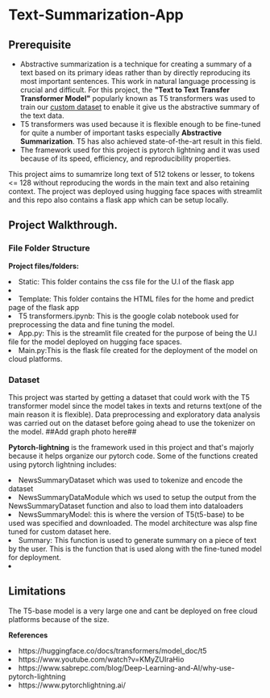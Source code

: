 # Text-Summarization-App

## Prerequisite

- Abstractive summarization is a technique for creating a summary of a text based on its primary ideas rather than by directly reproducing its most important sentences. This work in natural language processing is crucial and difficult. For this project, the **"Text to Text Transfer Transformer Model"** popularly known as T5 transformers was used to train our [custom dataset](https://www.kaggle.com/datasets/sunnysai12345/news-summary) to enable it give us the abstractive summary of the text data. 
- T5 transformers was used because it is flexible enough to be fine-tuned for quite a number of important tasks especially **Abstractive Summarization**. T5 has also achieved state-of-the-art result in this field.
- The framework used for this project is pytorch lightning and it was used because of its speed, efficiency, and reproducibility properties.

This project aims to sumamrize long text of 512 tokens or lesser, to tokens <= 128 without reproducing the words in the main text and also retaining context. The project was deployed using hugging face spaces with streamlit and this repo also contains a flask app which can be setup locally.

## Project Walkthrough.

### File Folder Structure 
**Project files/folders:**
  <li>Static: This folder contains the css file for the U.I of the flask app<li>
  <li>Template: This folder contains the HTML files for the home and predict page of the flask app</li>
  <li>T5 transformers.ipynb: This is the google colab notebook used for preprocessing the data and fine tuning the model.</li>
  <li>App.py: This is the streamlit file created for the purpose of being the U.I file for the model deployed on hugging face spaces.</li>
  <li>Main.py:This is the flask file created for the deployment of the model on cloud platforms.</li>

### Dataset
This project was started by getting a dataset that could work with the T5 transformer model since the model takes in texts and returns text(one of the main reason it is flexible). Data preprocessing and exploratory data analysis was carried out on the dataset before going ahead to use the tokenizer on the model.
##Add graph photo here##


**Pytorch-lightning** is the framework used in this project and that's majorly because it helps organize our pytorch code.
Some of the functions created using pytorch lightning includes:
<li>NewsSummaryDataset which was used to tokenize and encode the dataset</li>
<li>NewsSummaryDataModule which ws used to setup the output from the NewsSummaryDataset function and also to load them into dataloaders</li>
<li>NewsSummaryModel: this is where the version of T5(t5-base) to be used was specified and downloaded. The model architecture was alsp fine tuned for custom dataset here.</li>
<li>Summary: This function is used to generate summary on a piece of text by the user. This is the function that is used along with the fine-tuned model for deployment.<li>
  

  
## Limitations
<p> The T5-base model is a very large one and cant be deployed on free cloud platforms because of the size.</p>

**References**
<li>https://huggingface.co/docs/transformers/model_doc/t5</li>
<li>https://www.youtube.com/watch?v=KMyZUIraHio</li>
<li>https://www.sabrepc.com/blog/Deep-Learning-and-AI/why-use-pytorch-lightning</li>
<li>https://www.pytorchlightning.ai/</li>

